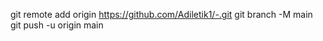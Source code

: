 git remote add origin https://github.com/Adiletik1/-.git
 git branch -M main 
git push -u origin main
